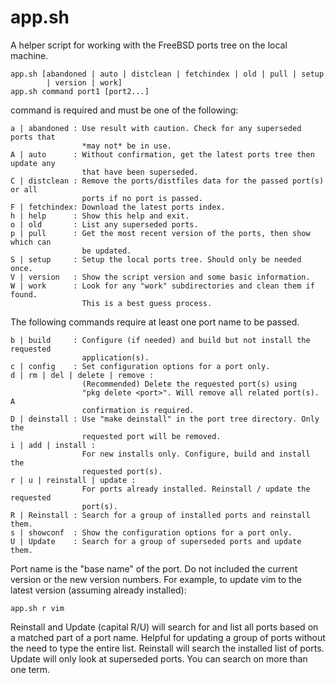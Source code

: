 # app.sh

A helper script for working with the FreeBSD ports tree on the local machine.

	app.sh [abandoned | auto | distclean | fetchindex | old | pull | setup 
            | version | work]
	app.sh command port1 [port2...]

command is required and must be one of the following:

    a | abandoned : Use result with caution. Check for any superseded ports that 
                    *may not* be in use.
    A | auto      : Without confirmation, get the latest ports tree then update any
                    that have been superseded.
    C | distclean : Remove the ports/distfiles data for the passed port(s) or all
                    ports if no port is passed.
    F | fetchindex: Download the latest ports index.
    h | help      : Show this help and exit.
    o | old       : List any superseded ports.
    p | pull      : Get the most recent version of the ports, then show which can 
                    be updated.
    S | setup     : Setup the local ports tree. Should only be needed once.
    V | version   : Show the script version and some basic information.
    W | work      : Look for any "work" subdirectories and clean them if found.
                    This is a best guess process.

The following commands require at least one port name to be passed.

    b | build     : Configure (if needed) and build but not install the requested
                    application(s).
    c | config    : Set configuration options for a port only.
    d | rm | del | delete | remove :
                    (Recommended) Delete the requested port(s) using
                    "pkg delete <port>". Will remove all related port(s). A
                    confirmation is required.
    D | deinstall : Use "make deinstall" in the port tree directory. Only the
                    requested port will be removed.
    i | add | install :
                    For new installs only. Configure, build and install the
                    requested port(s).
    r | u | reinstall | update :
                    For ports already installed. Reinstall / update the requested 
                    port(s).
    R | Reinstall : Search for a group of installed ports and reinstall them.
    s | showconf  : Show the configuration options for a port only.
    U | Update    : Search for a group of superseded ports and update them.

Port name is the "base name" of the port. Do not included the current version
or the new version numbers. For example, to update vim to the latest version 
(assuming already installed):

    app.sh r vim

Reinstall and Update (capital R/U) will search for and list all ports based on
a matched part of a port name. Helpful for updating a group of ports without
the need to type the entire list. Reinstall will search the installed list of
ports. Update will only look at superseded ports. You can search on more than
one term.


